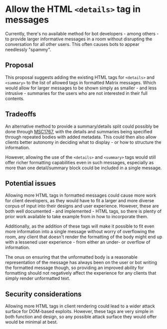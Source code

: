 # Allow the HTML `<details>` tag in messages

Currently, there's no available method for bot developers - among others - to provide larger informative
messages in a room without disrupting the conversation for all other users. This often causes bots
to appear needlessly "spammy".

## Proposal

This proposal suggests adding the existing HTML tags for `<details>` and `<summary>` to the list of
allowed tags in formatted Matrix messages. Which would allow for larger messages to be shown simply
as smaller - and less intrusive - summaries for the users who are not interested in their full contents.

## Tradeoffs

An alternative method to provide a summary/details split could possibly be done through [MSC1767],
with the details and summaries being specified through repeated bodies with added metadata. This could
then also allow clients better autonomy in deciding what to display - or how to structure the information.

However, allowing the use of the `<details>` and `<summary>` tags would still offer richer formatting
capabilities even in such messages, especially as more than one detail/summary block could be included
in a single message.

## Potential issues

Allowing more HTML tags in formatted messages could cause more work for client developers, as they would
have to fit a larger and more diverse corpus of input into their designs and user experience.
However, these are both well documented - and implemented - HTML tags, so there is plenty of prior work
available to take example from in how to incorporate them.

Additionally, as the addition of these tags will make it possible to fit even more information into
a single message without worry of overflowing the room, any client that doesn't render the formatting
of the body might end up with a lessened user experience - from either an under- or overflow of information.

The onus on ensuring that the unformatted body is a reasonable representation of the message has always
been on the user or bot writing the formatted message though, so providing an improved ability for
formatting should not negatively affect the experience for any clients that simply render unformatted
text.

## Security considerations

Allowing more HTML tags in client rendering could lead to a wider attack surface for DOM-based exploits.
However, these tags are very simple in both function and design, so any possible attack surface they
would offer would be minimal at best.

[MSC1767]: https://github.com/matrix-org/matrix-doc/blob/matthew/msc1767/proposals/1767-extensible-events.md
